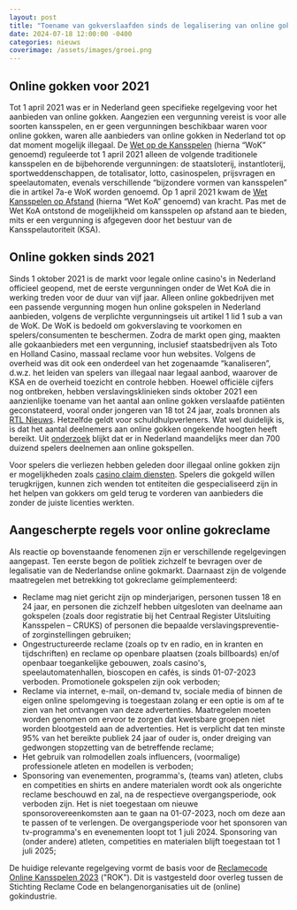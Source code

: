 ```yaml
---
layout: post
title: "Toename van gokverslaafden sinds de legalisering van online gokken"
date: 2024-07-18 12:00:00 -0400
categories: nieuws
coverimage: /assets/images/groei.png
---
```


## Online gokken voor 2021
Tot 1 april 2021 was er in Nederland geen specifieke regelgeving voor het aanbieden van online gokken. Aangezien een vergunning vereist is voor alle soorten kansspelen, en er geen vergunningen beschikbaar waren voor online gokken, waren alle aanbieders van online gokken in Nederland tot op dat moment mogelijk illegaal. De [Wet op de Kansspelen](https://wetten.overheid.nl/BWBR0002469/) (hierna “WoK” genoemd) reguleerde tot 1 april 2021 alleen de volgende traditionele kansspelen en de bijbehorende vergunningen: de staatsloterij, instantloterij, sportweddenschappen, de totalisator, lotto, casinospelen, prijsvragen en speelautomaten, evenals verschillende “bijzondere vormen van kansspelen” die in artikel 7a-e WoK worden genoemd. Op 1 april 2021 kwam de [Wet Kansspelen op Afstand](https://wetten.overheid.nl/BWBR0044773/2022-07-15) (hierna “Wet KoA” genoemd) van kracht. Pas met de Wet KoA ontstond de mogelijkheid om kansspelen op afstand aan te bieden, mits er een vergunning is afgegeven door het bestuur van de Kansspelautoriteit (KSA).

## Online gokken sinds 2021
Sinds 1 oktober 2021 is de markt voor legale online casino's in Nederland officieel geopend, met de eerste vergunningen onder de Wet KoA die in werking treden voor de duur van vijf jaar. Alleen online gokbedrijven met een passende vergunning mogen hun online gokspelen in Nederland aanbieden, volgens de verplichte vergunningseis uit artikel 1 lid 1 sub a van de WoK. De WoK is bedoeld om gokverslaving te voorkomen en spelers/consumenten te beschermen. Zodra de markt open ging, maakten alle gokaanbieders met een vergunning, inclusief staatsbedrijven als Toto en Holland Casino, massaal reclame voor hun websites. Volgens de overheid was dit ook een onderdeel van het zogenaamde “kanaliseren”, d.w.z. het leiden van spelers van illegaal naar legaal aanbod, waarover de KSA en de overheid toezicht en controle hebben. Hoewel officiële cijfers nog ontbreken, hebben verslavingsklinieken sinds oktober 2021 een aanzienlijke toename van het aantal aan online gokken verslaafde patiënten geconstateerd, vooral onder jongeren van 18 tot 24 jaar, zoals bronnen als [RTL Nieuws](https://www.rtl.nl/rtl-nieuws/artikel/5314015/online-gokken-verslaving-kansspelwet). Hetzelfde geldt voor schuldhulpverleners. Wat wel duidelijk is, is dat het aantal deelnemers aan online gokken ongekende hoogten heeft bereikt. Uit [onderzoek](https://www.casinonieuws.nl/online/kansspelautoriteit-934-000-mensen-met-een-gokaccount-92-kanalisatie/) blijkt dat er in Nederland maandelijks meer dan 700 duizend spelers deelnemen aan online gokspellen. 

Voor spelers die verliezen hebben geleden door illegaal online gokken zijn er mogelijkheden zoals [casino claim diensten](/aanbieders/). Spelers die gokgeld willen terugkrijgen, kunnen zich wenden tot entiteiten die gespecialiseerd zijn in het helpen van gokkers om geld terug te vorderen van aanbieders die zonder de juiste licenties werkten.

## Aangescherpte regels voor online gokreclame
Als reactie op bovenstaande fenomenen zijn er verschillende regelgevingen aangepast. Ten eerste begon de politiek zichzelf te bevragen over de legalisatie van de Nederlandse online gokmarkt. Daarnaast zijn de volgende maatregelen met betrekking tot gokreclame geïmplementeerd:

- Reclame mag niet gericht zijn op minderjarigen, personen tussen 18 en 24 jaar, en personen die zichzelf hebben uitgesloten van deelname aan gokspelen (zoals door registratie bij het Centraal Register Uitsluiting Kansspelen – CRUKS) of personen die bepaalde verslavingspreventie- of zorginstellingen gebruiken;
- Ongestructureerde reclame (zoals op tv en radio, en in kranten en tijdschriften) en reclame op openbare plaatsen (zoals billboards) en/of openbaar toegankelijke gebouwen, zoals casino's, speelautomatenhallen, bioscopen en cafés, is sinds 01-07-2023 verboden. Promotionele gokspelen zijn ook verboden;
- Reclame via internet, e-mail, on-demand tv, sociale media of binnen de eigen online spelomgeving is toegestaan zolang er een optie is om af te zien van het ontvangen van deze advertenties. Maatregelen moeten worden genomen om ervoor te zorgen dat kwetsbare groepen niet worden blootgesteld aan de advertenties. Het is verplicht dat ten minste 95% van het bereikte publiek 24 jaar of ouder is, onder dreiging van gedwongen stopzetting van de betreffende reclame;
- Het gebruik van rolmodellen zoals influencers, (voormalige) professionele atleten en modellen is verboden;
- Sponsoring van evenementen, programma's, (teams van) atleten, clubs en competities en shirts en andere materialen wordt ook als ongerichte reclame beschouwd en zal, na de respectieve overgangsperiode, ook verboden zijn. Het is niet toegestaan om nieuwe sponsorovereenkomsten aan te gaan na 01-07-2023, noch om deze aan te passen of te verlengen. De overgangsperiode voor het sponsoren van tv-programma's en evenementen loopt tot 1 juli 2024. Sponsoring van (onder andere) atleten, competities en materialen blijft toegestaan tot 1 juli 2025;

De huidige relevante regelgeving vormt de basis voor de [Reclamecode Online Kansspelen 2023](https://www.reclamecode.nl/nrc/reclamecode-online-kansspelen-rok-2021/) ("ROK"). Dit is vastgesteld door overleg tussen de Stichting Reclame Code en belangenorganisaties uit de (online) gokindustrie.
